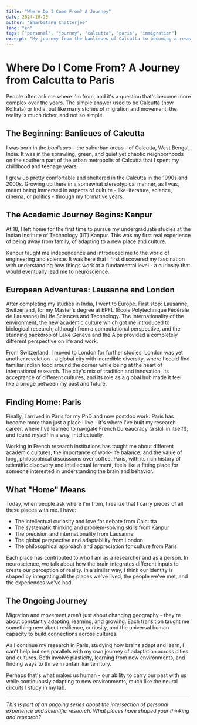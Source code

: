 ```yaml
---
title: "Where Do I Come From? A Journey"
date: 2024-10-25
author: "Sharbatanu Chatterjee"
lang: "en"
tags: ["personal", "journey", "calcutta", "paris", "immigration"]
excerpt: "My journey from the banlieues of Calcutta to becoming a researcher in Paris - a story of places, people, and the paths that shaped me."
---
```


# Where Do I Come From? A Journey from Calcutta to Paris

People often ask me where I'm from, and it's a question that's become more complex over the years. The simple answer used to be Calcutta (now Kolkata) or India, but like many stories of migration and movement, the reality is much richer, and not so simple.

## The Beginning: Banlieues of Calcutta

I was born in the _banlieues_ - the suburban areas - of Calcutta, West Bengal, India. It was in the sprawling, green, and quiet yet chaotic neighborhoods on the southern part of the urban metropolis of Calcutta that I spent my childhood and teenage years.

I grew up pretty comfortable and sheltered in the Calcutta in the 1990s and 2000s. Growing up there in a somewhat stereotypical manner, as I was, meant being immersed in aspects of culture - like literature, science, cinema, or politics - through my formative years.

## The Academic Journey Begins: Kanpur

At 18, I left home for the first time to pursue my undergraduate studies at the Indian Institute of Technology (IIT) Kanpur. This was my first real experience of being away from family, of adapting to a new place and culture.

Kanpur taught me independence and introduced me to the world of engineering and science. It was here that I first discovered my fascination with understanding how things work at a fundamental level - a curiosity that would eventually lead me to neuroscience.

## European Adventures: Lausanne and London

After completing my studies in India, I went to Europe. First stop: Lausanne, Switzerland, for my Master's degree at EPFL (École Polytechnique Fédérale de Lausanne) in Life Sciences and Technology. The internationality of the environment, the new academic culture which got me introduced to biological research, although from a computational perspective, and the stunning backdrop of Lake Geneva and the Alps provided a completely different perspective on life and work.

From Switzerland, I moved to London for further studies. London was yet another revelation - a global city with incredible diversity, where I could find familiar Indian food around the corner while being at the heart of international research. The city's mix of tradition and innovation, its acceptance of different cultures, and its role as a global hub made it feel like a bridge between my past and future.

## Finding Home: Paris

Finally, I arrived in Paris for my PhD and now postdoc work. Paris has become more than just a place I live - it's where I've built my research career, where I've learned to navigate French bureaucracy (a skill in itself!), and found myself in a way, intellectually.

Working in French research institutions has taught me about different academic cultures, the importance of work-life balance, and the value of long, philosophical discussions over coffee. Paris, with its rich history of scientific discovery and intellectual ferment, feels like a fitting place for someone interested in understanding the brain and behavior.

## What "Home" Means

Today, when people ask where I'm from, I realize that I carry pieces of all these places with me. I have:

- The intellectual curiosity and love for debate from Calcutta
- The systematic thinking and problem-solving skills from Kanpur
- The precision and internationality from Lausanne  
- The global perspective and adaptability from London
- The philosophical approach and appreciation for culture from Paris

Each place has contributed to who I am as a researcher and as a person. In neuroscience, we talk about how the brain integrates different inputs to create our perception of reality. In a similar way, I think our identity is shaped by integrating all the places we've lived, the people we've met, and the experiences we've had.

## The Ongoing Journey

Migration and movement aren't just about changing geography - they're about constantly adapting, learning, and growing. Each transition taught me something new about resilience, curiosity, and the universal human capacity to build connections across cultures.

As I continue my research in Paris, studying how brains adapt and learn, I can't help but see parallels with my own journey of adaptation across cities and cultures. Both involve plasticity, learning from new environments, and finding ways to thrive in unfamiliar territory.

Perhaps that's what makes us human - our ability to carry our past with us while continuously adapting to new environments, much like the neural circuits I study in my lab.

---

*This is part of an ongoing series about the intersection of personal experience and scientific research. What places have shaped your thinking and research?*